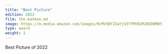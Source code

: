 ```yaml
---
title: "Best Picture"
edition: 2022
film: the-batman.md
image: https://m.media-amazon.com/images/M/MV5BY2IwYjU3YTMtN2M1NS00MWY3LWE1NjQtM2RkZGFlNjVmN2M0XkEyXkFqcGc@._V1_FMjpg_UX1024_.jpg
type: award
weight: 1
---
```


Best Picture of 2022
